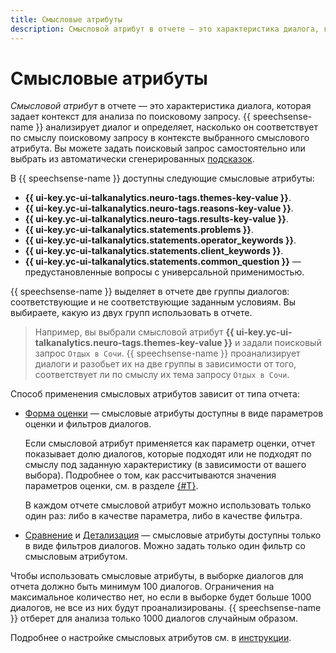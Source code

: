 ```yaml
---
title: Смысловые атрибуты
description: Смысловой атрибут в отчете — это характеристика диалога, которая задает контекст для анализа по поисковому запросу. {{ speechsense-name }} анализирует диалог и определяет, насколько он соответствует по смыслу поисковому запросу в контексте выбранного смыслового атрибута.
---
```


# Смысловые атрибуты

_Смысловой атрибут_ в отчете — это характеристика диалога, которая задает контекст для анализа по поисковому запросу. {{ speechsense-name }} анализирует диалог и определяет, насколько он соответствует по смыслу поисковому запросу в контексте выбранного смыслового атрибута. Вы можете задать поисковый запрос самостоятельно или выбрать из автоматически сгенерированных [подсказок](../tags.md#suggestions).

В {{ speechsense-name }} доступны следующие смысловые атрибуты:

* **{{ ui-key.yc-ui-talkanalytics.neuro-tags.themes-key-value }}**.
* **{{ ui-key.yc-ui-talkanalytics.neuro-tags.reasons-key-value }}**.
* **{{ ui-key.yc-ui-talkanalytics.neuro-tags.results-key-value }}**.
* **{{ ui-key.yc-ui-talkanalytics.statements.problems }}**.
* **{{ ui-key.yc-ui-talkanalytics.statements.operator_keywords }}**.
* **{{ ui-key.yc-ui-talkanalytics.statements.client_keywords }}**.
* **{{ ui-key.yc-ui-talkanalytics.statements.common_question }}** — предустановленные вопросы с универсальной применимостью.

{{ speechsense-name }} выделяет в отчете две группы диалогов: соответствующие и не соответствующие заданным условиям. Вы выбираете, какую из двух групп использовать в отчете. 

> Например, вы выбрали смысловой атрибут **{{ ui-key.yc-ui-talkanalytics.neuro-tags.themes-key-value }}** и задали поисковый запрос `Отдых в Сочи`. {{ speechsense-name }} проанализирует диалоги и разобьет их на две группы в зависимости от того, соответствует ли по смыслу их тема запросу `Отдых в Сочи`.

Способ применения смысловых атрибутов зависит от типа отчета:

* [Форма оценки](evaluation-form.md) — смысловые атрибуты доступны в виде параметров оценки и фильтров диалогов.

   Если смысловой атрибут применяется как параметр оценки, отчет показывает долю диалогов, которые подходят или не подходят по смыслу под заданную характеристику (в зависимости от вашего выбора). Подробнее о том, как рассчитываются значения параметров оценки, см. в разделе [{#T}](evaluation-form.md#form).

   В каждом отчете смысловой атрибут можно использовать только один раз: либо в качестве параметра, либо в качестве фильтра.

* [Сравнение](comparison.md) и [Детализация](details.md) — смысловые атрибуты доступны только в виде фильтров диалогов. Можно задать только один фильтр со смысловым атрибутом.

Чтобы использовать смысловые атрибуты, в выборке диалогов для отчета должно быть минимум 100 диалогов. Ограничения на максимальное количество нет, но если в выборке будет больше 1000 диалогов, не все из них будут проанализированы. {{ speechsense-name }} отберет для анализа только 1000 диалогов случайным образом.

Подробнее о настройке смысловых атрибутов см. в [инструкции](../../operations/data/manage-reports.md#apply-sense-attribute).
